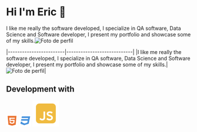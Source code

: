 # Hi I'm Eric 👋  
I like me really the software developed, I specialize in QA software, Data Science and Software developer, I present my portfolio and showcase some of my skills.![Foto de perfil](https://robohash.org/eamarquezh)

|------------------------|----------------------------|
|I like me really the software developed, I specialize in QA software, Data Science and Software developer, I present my portfolio and showcase some of my skills.|![Foto de perfil](https://robohash.org/eamarquezh)|
## Development with
![html](html5-fill.svg)
![css3](css3-fill.svg)
![javascript](javascript-fill.svg)
